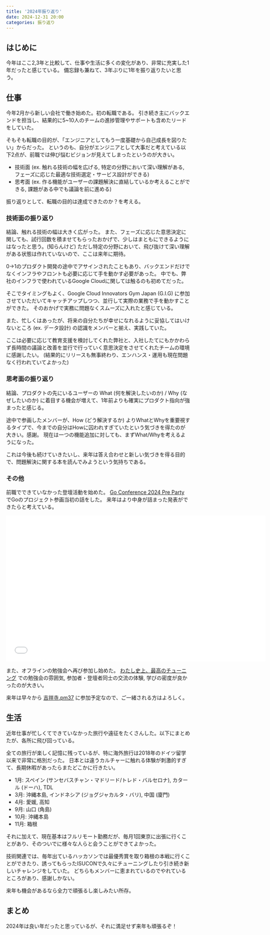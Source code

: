 ```yaml
---
title: '2024年振り返り'
date: 2024-12-31 20:00
categories: 振り返り
---
```


## はじめに

今年はここ2,3年と比較して、仕事や生活に多くの変化があり、非常に充実した1年だったと感じている。
備忘録も兼ねて、3年ぶりに1年を振り返りたいと思う。

## 仕事

今年2月から新しい会社で働き始めた。初の転職である。
引き続き主にバックエンドを担当し、結果的に5~10人のチームの進捗管理やサポートも含めたリードをしていた。

そもそも転職の目的が、「エンジニアとしてもう一度基礎から自己成長を図りたい」からだった。
というのも、自分がエンジニアとして大事だと考えている以下2点が、前職では伸び悩むビジョンが見えてしまったというのが大きい。

- 技術面 (ex. 触れる技術の幅を広げる, 特定の分野において深い理解がある, フェーズに応じた最適な技術選定・サービス設計ができる)
- 思考面 (ex. 作る機能がユーザーの課題解決に直結しているか考えることができる, 課題がある中でも議論を前に進める)

振り返りとして、転職の目的は達成できたのか？を考える。

### 技術面の振り返り

結論、触れる技術の幅は大きく広がった。
また、フェーズに応じた意思決定に関しても、試行回数を積ませてもらったおかげで、少しはまともにできるようにはなったと思う。(知らんけど)
ただし特定の分野において、飛び抜けて深い理解がある状態は作れていないので、ここは来年に期待。

0→1のプロダクト開発の途中でアサインされたこともあり、バックエンドだけでなくインフラやフロントも必要に応じて手を動かす必要があった。
中でも、弊社のインフラで使われているGoogle Cloudに関しては触るのも初めてだった。

そこでタイミングもよく、Google Cloud Innovators Gym Japan (G.I.G) に参加させていただいてキャッチアップしつつ、並行して実際の業務で手を動かすことができた。
そのおかげで実務に問題なくスムーズに入れたと感じている。

また、忙しくはあったが、将来の自分たちが幸せになれるように妥協してはいけないところ (ex. データ設計) の認識をメンバーと揃え、実践していた。

ここは必要に応じて教育支援を検討してくれた弊社と、入社したてにもかかわらず長時間の議論と改善を並行で行っていく意思決定をさせてくれたチームの環境に感謝したい。
(結果的にリリースも無事終わり、エンハンス・運用も現在問題なく行われていてよかった)

### 思考面の振り返り

結論、プロダクトの先にいるユーザーの What (何を解決したいのか) / Why (なぜしたいのか) に着目する機会が増えて、1年前よりも確実にプロダクト指向が強まったと感じる。

途中で参画したメンバーが、How (どう解決するか) よりWhatとWhyを重要視するタイプで、今までの自分はHowに囚われすぎていたという気づきを得たのが大きい。感謝。
現在は一つの機能追加に対しても、まずWhat/Whyを考えるようになった。

これは今後も続けていきたいし、来年は答え合わせと新しい気づきを得る目的で、問題解決に関する本を読んでみようという気持ちである。

### その他

前職でできていなかった登壇活動を始めた。
[Go Conference 2024 Pre Party](https://moneyforward.connpass.com/event/313929/) でGoのプロジェクト参画当初の話をした。
来年はより中身が詰まった発表ができたらと考えている。

<center>
<iframe id="talk_frame_1198045" class="speakerdeck-iframe" src="//speakerdeck.com/player/c569cc69d2954f13bbb244ca2474cf0c" width="710" height="399" style="aspect-ratio:710/399; border:0; padding:0; margin:0; background:transparent;" frameborder="0" allowtransparency="true" allowfullscreen="allowfullscreen"></iframe>
</center>

また、オフラインの勉強会へ再び参加し始めた。
[わたし史上、最高のチューニング](https://hack-at-delta.connpass.com/event/332966/) での勉強会の雰囲気, 参加者・登壇者同士の交流の体験, 学びの密度が良かったのが大きい。

来年は早々から [吉祥寺.pm37](https://kichijojipm.connpass.com/event/339040/) に参加予定なので、ご一緒される方はよろしく。

## 生活

近年仕事が忙しくてできていなかった旅行や遠征をたくさんした。以下にまとめたが、各所に飛び回っている。

全ての旅行が楽しく記憶に残っているが、特に海外旅行は2018年のドイツ留学以来で非常に格別だった。
日本とは違うカルチャーに触れる体験が刺激的すぎて、長期休暇があったらまたどこかに行きたい。

- 1月: スペイン (サンセバスチャン・マドリード/トレド・バルセロナ), カタール (ドーハ), TDL
- 3月: 沖縄本島, インドネシア (ジョグジャカルタ・バリ), 中国 (廈門)
- 4月: 愛媛, 高知
- 9月: 山口 (角島)
- 10月: 沖縄本島
- 11月: 箱根

それに加えて、現在基本はフルリモート勤務だが、毎月1回東京に出張に行くことがあり、そのついでに様々な人らと会うことができてよかった。

技術関連では、毎年出ているハッカソンでは最優秀賞を取り箱根の本戦に行くことができたり、誘ってもらったISUCONで久々にチューニングしたり引き続き新しいチャレンジをしていた。
どちらもメンバーに恵まれているのでやれているところがあり、感謝しかない。

来年も機会があるなら全力で頑張るし楽しみたい所存。

## まとめ

2024年は良い年だったと思っているが、それに満足せず来年も頑張るぞ！
